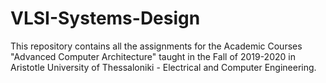 # VLSI-Systems-Design
 This repository contains all the assignments for the Academic Courses "Advanced Computer Architecture" taught in the Fall of 2019-2020 in Aristotle University of Thessaloniki - Electrical and Computer Engineering.
